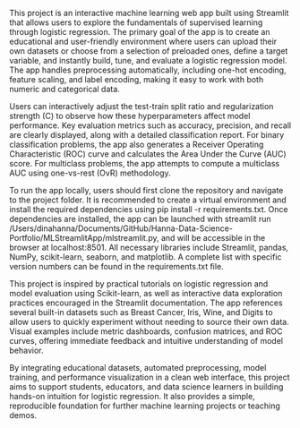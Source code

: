 This project is an interactive machine learning web app built using Streamlit that allows users to explore the fundamentals of supervised learning through logistic regression. The primary goal of the app is to create an educational and user-friendly environment where users can upload their own datasets or choose from a selection of preloaded ones, define a target variable, and instantly build, tune, and evaluate a logistic regression model. The app handles preprocessing automatically, including one-hot encoding, feature scaling, and label encoding, making it easy to work with both numeric and categorical data.

Users can interactively adjust the test-train split ratio and regularization strength (C) to observe how these hyperparameters affect model performance. Key evaluation metrics such as accuracy, precision, and recall are clearly displayed, along with a detailed classification report. For binary classification problems, the app also generates a Receiver Operating Characteristic (ROC) curve and calculates the Area Under the Curve (AUC) score. For multiclass problems, the app attempts to compute a multiclass AUC using one-vs-rest (OvR) methodology.

To run the app locally, users should first clone the repository and navigate to the project folder. It is recommended to create a virtual environment and install the required dependencies using pip install -r requirements.txt. Once dependencies are installed, the app can be launched with streamlit run /Users/dinahanna/Documents/GitHub/Hanna-Data-Science-Portfolio/MLStreamlitApp/mlstreamlit.py, and will be accessible in the browser at localhost:8501. All necessary libraries include Streamlit, pandas, NumPy, scikit-learn, seaborn, and matplotlib. A complete list with specific version numbers can be found in the requirements.txt file.

This project is inspired by practical tutorials on logistic regression and model evaluation using Scikit-learn, as well as interactive data exploration practices encouraged in the Streamlit documentation. The app references several built-in datasets such as Breast Cancer, Iris, Wine, and Digits to allow users to quickly experiment without needing to source their own data. Visual examples include metric dashboards, confusion matrices, and ROC curves, offering immediate feedback and intuitive understanding of model behavior.

By integrating educational datasets, automated preprocessing, model training, and performance visualization in a clean web interface, this project aims to support students, educators, and data science learners in building hands-on intuition for logistic regression. It also provides a simple, reproducible foundation for further machine learning projects or teaching demos. 

